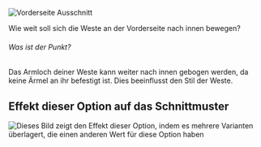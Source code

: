 ![Vorderseite Ausschnitt](frontinset.svg)

Wie weit soll sich die Weste an der Vorderseite nach innen bewegen?

<Note>

###### Was ist der Punkt?

Das Armloch deiner Weste kann weiter nach innen gebogen werden, da keine Ärmel an ihr befestigt ist.
Dies beeinflusst den Stil der Weste.

</Note>

## Effekt dieser Option auf das Schnittmuster

![Dieses Bild zeigt den Effekt dieser Option, indem es mehrere Varianten überlagert, die einen anderen Wert für diese Option haben](wahid_frontinset_sample.svg "Effekt dieser Option auf das Schnittmuster")
